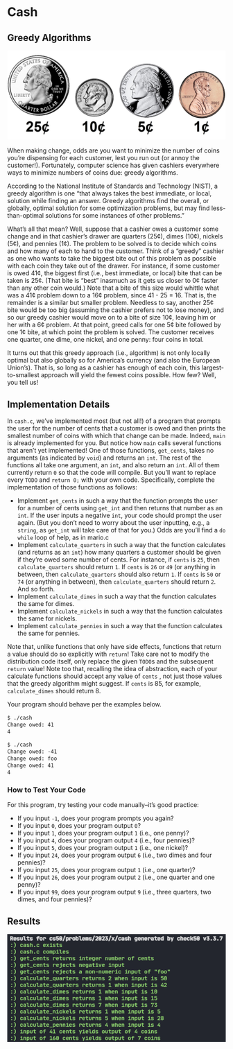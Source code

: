 <body class="">

<h1>Cash</h1>

<h2>Greedy Algorithms</h2>

<p><img src="coins.jpg" alt="US coins"></p>

<p>When making change, odds are you want to minimize the number of coins you’re dispensing for each customer, lest you run out (or annoy the customer!). Fortunately, computer science has given cashiers everywhere ways to minimize numbers of coins due: greedy algorithms.</p>

<p>According to the National Institute of Standards and Technology (NIST), a greedy algorithm is one “that always takes the best immediate, or local, solution while finding an answer. Greedy algorithms find the overall, or globally, optimal solution for some optimization problems, but may find less-than-optimal solutions for some instances of other problems.”</p>

<p>What’s all that mean? Well, suppose that a cashier owes a customer some change and in that cashier’s drawer are quarters (25¢), dimes (10¢), nickels (5¢), and pennies (1¢). The problem to be solved is to decide which coins and how many of each to hand to the customer. Think of a “greedy” cashier as one who wants to take the biggest bite out of this problem as possible with each coin they take out of the drawer. For instance, if some customer is owed 41¢, the biggest first (i.e., best immediate, or local) bite that can be taken is 25¢. (That bite is “best” inasmuch as it gets us closer to 0¢ faster than any other coin would.) Note that a bite of this size would whittle what was a 41¢ problem down to a 16¢ problem, since 41 - 25 = 16. That is, the remainder is a similar but smaller problem. Needless to say, another 25¢ bite would be too big (assuming the cashier prefers not to lose money), and so our greedy cashier would move on to a bite of size 10¢, leaving him or her with a 6¢ problem. At that point, greed calls for one 5¢ bite followed by one 1¢ bite, at which point the problem is solved. The customer receives one quarter, one dime, one nickel, and one penny: four coins in total.</p>

<p>It turns out that this greedy approach (i.e., algorithm) is not only locally optimal but also globally so for America’s currency (and also the European Union’s). That is, so long as a cashier has enough of each coin, this largest-to-smallest approach will yield the fewest coins possible. How few? Well, you tell us!</p>

<h2>Implementation Details</h2>

<p>In <code class="language-plaintext highlighter-rouge">cash.c</code>, we’ve implemented most (but not all!) of a program that prompts the user for the number of cents that a customer is owed and then prints the smallest number of coins with which that change can be made. Indeed, <code class="language-plaintext highlighter-rouge">main</code> is already implemented for you. But notice how <code class="language-plaintext highlighter-rouge">main</code> calls several functions that aren’t yet implemented! One of those functions, <code class="language-plaintext highlighter-rouge">get_cents</code>, takes no arguments (as indicated by <code class="language-plaintext highlighter-rouge">void</code>) and returns an <code class="language-plaintext highlighter-rouge">int</code>. The rest of the functions all take one argument, an <code class="language-plaintext highlighter-rouge">int</code>, and also return an <code class="language-plaintext highlighter-rouge">int</code>. All of them currently return <code class="language-plaintext highlighter-rouge">0</code> so that the code will compile. But you’ll want to replace every <code class="language-plaintext highlighter-rouge">TODO</code> and <code class="language-plaintext highlighter-rouge">return 0;</code> with your own code. Specifically, complete the implementation of those functions as follows:</p>

<ul class="fa-ul">
<li data-marker="*"><span class="fa-li"><i class="fas fa-square"></i></span>Implement <code class="language-plaintext highlighter-rouge">get_cents</code> in such a way that the function prompts the user for a number of cents using <code class="language-plaintext highlighter-rouge">get_int</code> and then returns that number as an <code class="language-plaintext highlighter-rouge">int</code>. If the user inputs a negative <code class="language-plaintext highlighter-rouge">int</code>, your code should prompt the user again. (But you don’t need to worry about the user inputting, e.g., a <code class="language-plaintext highlighter-rouge">string</code>, as <code class="language-plaintext highlighter-rouge">get_int</code> will take care of that for you.) Odds are you’ll find a <code class="language-plaintext highlighter-rouge">do while</code> loop of help, as in mario.c</code></li>
<li data-marker="*"><span class="fa-li"><i class="fas fa-square"></i></span>Implement <code class="language-plaintext highlighter-rouge">calculate_quarters</code> in such a way that the function calculates (and returns as an <code class="language-plaintext highlighter-rouge">int</code>) how many quarters a customer should be given if they’re owed some number of cents. For instance, if <code class="language-plaintext highlighter-rouge">cents</code> is <code class="language-plaintext highlighter-rouge">25</code>, then <code class="language-plaintext highlighter-rouge">calculate_quarters</code> should return <code class="language-plaintext highlighter-rouge">1</code>. If <code class="language-plaintext highlighter-rouge">cents</code> is <code class="language-plaintext highlighter-rouge">26</code> or <code class="language-plaintext highlighter-rouge">49</code> (or anything in between, then <code class="language-plaintext highlighter-rouge">calculate_quarters</code> should also return <code class="language-plaintext highlighter-rouge">1</code>. If <code class="language-plaintext highlighter-rouge">cents</code> is <code class="language-plaintext highlighter-rouge">50</code> or <code class="language-plaintext highlighter-rouge">74</code> (or anything in between), then <code class="language-plaintext highlighter-rouge">calculate_quarters</code> should return <code class="language-plaintext highlighter-rouge">2</code>. And so forth.</li>
<li data-marker="*"><span class="fa-li"><i class="fas fa-square"></i></span>Implement <code class="language-plaintext highlighter-rouge">calculate_dimes</code> in such a way that the function calculates the same for dimes.</li>
<li data-marker="*"><span class="fa-li"><i class="fas fa-square"></i></span>Implement <code class="language-plaintext highlighter-rouge">calculate_nickels</code> in such a way that the function calculates the same for nickels.</li>
<li data-marker="*"><span class="fa-li"><i class="fas fa-square"></i></span>Implement <code class="language-plaintext highlighter-rouge">calculate_pennies</code> in such a way that the function calculates the same for pennies.</li>
</ul>

<p>Note that, unlike functions that only have side effects, functions that return a value should do so explicitly with <code class="language-plaintext highlighter-rouge">return</code>! Take care not to modify the distribution code itself, only replace the given <code class="language-plaintext highlighter-rouge">TODO</code>s and the subsequent <code class="language-plaintext highlighter-rouge">return</code> value!
Note too that, recalling the idea of abstraction, each of your calculate functions should accept any value of <code class="language-plaintext highlighter-rouge">cents</code> , not just those values that the greedy algorithm might suggest.  If <code class="language-plaintext highlighter-rouge">cents</code> is 85, for example,  <code class="language-plaintext highlighter-rouge">calculate_dimes</code> should return 8.</p>



<p>Your program should behave per the examples below.</p>

<div class="language-plaintext highlighter-rouge"><div class="highlight"><pre class="highlight"><code>$ ./cash
Change owed: 41
4
</code></pre></div></div>

<div class="language-plaintext highlighter-rouge"><div class="highlight"><pre class="highlight"><code>$ ./cash
Change owed: -41
Change owed: foo
Change owed: 41
4
</code></pre></div></div>

<h3>How to Test Your Code</h3>

<p>For this program, try testing your code manually–it’s good practice:</p>

<ul class="fa-ul">
<li data-marker="*"><span class="fa-li"><i class="fas fa-square"></i></span>If you input <code class="language-plaintext highlighter-rouge">-1</code>, does your program prompts you again?</li>
<li data-marker="*"><span class="fa-li"><i class="fas fa-square"></i></span>If you input <code class="language-plaintext highlighter-rouge">0</code>, does your program output <code class="language-plaintext highlighter-rouge">0</code>?</li>
<li data-marker="*"><span class="fa-li"><i class="fas fa-square"></i></span>If you input <code class="language-plaintext highlighter-rouge">1</code>, does your program output <code class="language-plaintext highlighter-rouge">1</code> (i.e., one penny)?</li>
<li data-marker="*"><span class="fa-li"><i class="fas fa-square"></i></span>If you input <code class="language-plaintext highlighter-rouge">4</code>, does your program output <code class="language-plaintext highlighter-rouge">4</code> (i.e., four pennies)?</li>
<li data-marker="*"><span class="fa-li"><i class="fas fa-square"></i></span>If you input <code class="language-plaintext highlighter-rouge">5</code>, does your program output <code class="language-plaintext highlighter-rouge">1</code> (i.e., one nickel)?</li>
<li data-marker="*"><span class="fa-li"><i class="fas fa-square"></i></span>If you input <code class="language-plaintext highlighter-rouge">24</code>, does your program output <code class="language-plaintext highlighter-rouge">6</code> (i.e., two dimes and four pennies)?</li>
<li data-marker="*"><span class="fa-li"><i class="fas fa-square"></i></span>If you input <code class="language-plaintext highlighter-rouge">25</code>, does your program output <code class="language-plaintext highlighter-rouge">1</code> (i.e., one quarter)?</li>
<li data-marker="*"><span class="fa-li"><i class="fas fa-square"></i></span>If you input <code class="language-plaintext highlighter-rouge">26</code>, does your program output <code class="language-plaintext highlighter-rouge">2</code> (i.e., one quarter and one penny)?</li>
<li data-marker="*"><span class="fa-li"><i class="fas fa-square"></i></span>If you input <code class="language-plaintext highlighter-rouge">99</code>, does your program output <code class="language-plaintext highlighter-rouge">9</code> (i.e., three quarters, two dimes, and four pennies)?</li>
</ul>

<h2>Results</h2>
<img src="results.png" >







</body>